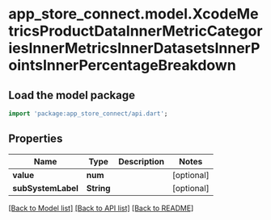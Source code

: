 # app_store_connect.model.XcodeMetricsProductDataInnerMetricCategoriesInnerMetricsInnerDatasetsInnerPointsInnerPercentageBreakdown

## Load the model package
```dart
import 'package:app_store_connect/api.dart';
```

## Properties
Name | Type | Description | Notes
------------ | ------------- | ------------- | -------------
**value** | **num** |  | [optional] 
**subSystemLabel** | **String** |  | [optional] 

[[Back to Model list]](../README.md#documentation-for-models) [[Back to API list]](../README.md#documentation-for-api-endpoints) [[Back to README]](../README.md)


